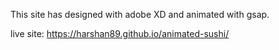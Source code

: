 This site has designed with adobe XD and animated with gsap.

live site: https://harshan89.github.io/animated-sushi/

